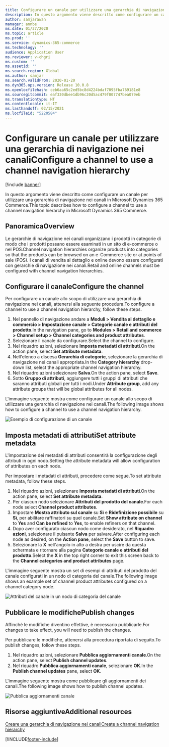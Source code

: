 ```yaml
---
title: Configurare un canale per utilizzare una gerarchia di navigazione nei canali
description: In questo argomento viene descritto come configurare un canale per utilizzare una gerarchia di navigazione nei canali in Microsoft Dynamics 365 Commerce.
author: samjarawan
manager: annbe
ms.date: 01/27/2020
ms.topic: article
ms.prod: ''
ms.service: dynamics-365-commerce
ms.technology: ''
audience: Application User
ms.reviewer: v-chgri
ms.custom: ''
ms.assetid: ''
ms.search.region: Global
ms.author: samjar
ms.search.validFrom: 2020-01-20
ms.dyn365.ops.version: Release 10.0.8
ms.openlocfilehash: ceb6aa65c2ed5bc8d4224bdaf7095fba769181e8
ms.sourcegitcommit: eaf330dbee1db96c20d5ac479f007747bea079eb
ms.translationtype: HT
ms.contentlocale: it-IT
ms.lasthandoff: 02/15/2021
ms.locfileid: "5220584"
---
```

# <a name="configure-a-channel-to-use-a-channel-navigation-hierarchy"></a><span data-ttu-id="3c82f-103">Configurare un canale per utilizzare una gerarchia di navigazione nei canali</span><span class="sxs-lookup"><span data-stu-id="3c82f-103">Configure a channel to use a channel navigation hierarchy</span></span>


[!include [banner](includes/banner.md)]

<span data-ttu-id="3c82f-104">In questo argomento viene descritto come configurare un canale per utilizzare una gerarchia di navigazione nei canali in Microsoft Dynamics 365 Commerce.</span><span class="sxs-lookup"><span data-stu-id="3c82f-104">This topic describes how to configure a channel to use a channel navigation hierarchy in Microsoft Dynamics 365 Commerce.</span></span>

## <a name="overview"></a><span data-ttu-id="3c82f-105">Panoramica</span><span class="sxs-lookup"><span data-stu-id="3c82f-105">Overview</span></span>

<span data-ttu-id="3c82f-106">Le gerarchie di navigazione nei canali organizzano i prodotti in categorie di modo che i prodotti possano essere esaminati in un sito di e-commerce o nel POS.</span><span class="sxs-lookup"><span data-stu-id="3c82f-106">Channel navigation hierarchies organize products into categories so that the products can be browsed on an e-Commerce site or at points of sale (POS).</span></span> <span data-ttu-id="3c82f-107">I canali di vendita al dettaglio e online devono essere configurati con gerarchie di navigazione nei canali.</span><span class="sxs-lookup"><span data-stu-id="3c82f-107">Retail and online channels must be configured with channel navigation hierarchies.</span></span>

## <a name="configure-the-channel"></a><span data-ttu-id="3c82f-108">Configurare il canale</span><span class="sxs-lookup"><span data-stu-id="3c82f-108">Configure the channel</span></span>

<span data-ttu-id="3c82f-109">Per configurare un canale allo scopo di utilizzare una gerarchia di navigazione nei canali, attenersi alla seguente procedura.</span><span class="sxs-lookup"><span data-stu-id="3c82f-109">To configure a channel to use a channel navigation hierarchy, follow these steps.</span></span>

1. <span data-ttu-id="3c82f-110">Nel pannello di navigazione andare a **Moduli \> Vendita al dettaglio e commercio \> Impostazione canale \> Categorie canale e attributi del prodotto**.</span><span class="sxs-lookup"><span data-stu-id="3c82f-110">In the navigation pane, go to **Modules \> Retail and commerce \> Channel setup \> Channel categories and product attributes**.</span></span>
1. <span data-ttu-id="3c82f-111">Selezionare il canale da configurare.</span><span class="sxs-lookup"><span data-stu-id="3c82f-111">Select the channel to configure.</span></span>
1. <span data-ttu-id="3c82f-112">Nel riquadro azioni, selezionare **Imposta metadati di attributi**.</span><span class="sxs-lookup"><span data-stu-id="3c82f-112">On the action pane, select **Set attribute metadata**.</span></span>
1. <span data-ttu-id="3c82f-113">Nell'elenco a discesa **Gerarchia di categorie**, selezionare la gerarchia di navigazione nei canali appropriata.</span><span class="sxs-lookup"><span data-stu-id="3c82f-113">In the **Category hierarchy** drop-down list, select the appropriate channel navigation hierarchy.</span></span>
1. <span data-ttu-id="3c82f-114">Nel riquadro azioni selezionare **Salva**.</span><span class="sxs-lookup"><span data-stu-id="3c82f-114">On the action pane, select **Save**.</span></span>
1. <span data-ttu-id="3c82f-115">Sotto **Gruppo di attributi**, aggiungere tutti i gruppi di attributi che saranno attributi globali per tutti i nodi.</span><span class="sxs-lookup"><span data-stu-id="3c82f-115">Under **Attribute group**, add any attribute groups that will be global attributes for all nodes.</span></span>

<span data-ttu-id="3c82f-116">L'immagine seguente mostra come configurare un canale allo scopo di utilizzare una gerarchia di navigazione nei canali.</span><span class="sxs-lookup"><span data-stu-id="3c82f-116">The following image shows how to configure a channel to use a channel navigation hierarchy.</span></span>

![Esempio di configurazione di un canale](media/configure-channel-hierarchy-1.png)

## <a name="set-attribute-metadata"></a><span data-ttu-id="3c82f-118">Imposta metadati di attributi</span><span class="sxs-lookup"><span data-stu-id="3c82f-118">Set attribute metadata</span></span>

<span data-ttu-id="3c82f-119">L'impostazione dei metadati di attributi consentirà la configurazione degli attributi in ogni nodo.</span><span class="sxs-lookup"><span data-stu-id="3c82f-119">Setting the attribute metadata will allow configuration of attributes on each node.</span></span>

<span data-ttu-id="3c82f-120">Per impostare i metadati di attributi, procedere come segue.</span><span class="sxs-lookup"><span data-stu-id="3c82f-120">To set attribute metadata, follow these steps.</span></span>

1. <span data-ttu-id="3c82f-121">Nel riquadro azioni, selezionare **Imposta metadati di attributi**.</span><span class="sxs-lookup"><span data-stu-id="3c82f-121">On the action pane, select **Set attribute metadata**.</span></span>
1. <span data-ttu-id="3c82f-122">Per ciascun nodo selezionare **Attributi del prodotto del canale**.</span><span class="sxs-lookup"><span data-stu-id="3c82f-122">For each node select **Channel product attributes**.</span></span>
1. <span data-ttu-id="3c82f-123">Impostare **Mostra attributo sul canale** su **Sì** e **Ridefinizione possibile** su **Sì**, per abilitare raffinatori su quel canale.</span><span class="sxs-lookup"><span data-stu-id="3c82f-123">Set **Show attribute on channel** to **Yes** and **Can be refined** to **Yes**, to enable refiners on that channel.</span></span>
1. <span data-ttu-id="3c82f-124">Dopo aver configurato ciascun nodo come desiderato, nel **Riquadro azioni**, selezionare il pulsante **Salva** per salvare.</span><span class="sxs-lookup"><span data-stu-id="3c82f-124">After configuring each node as desired, on the **Action pane**, select the **Save** button to save.</span></span>
1. <span data-ttu-id="3c82f-125">Selezionare la **X** nell'angolo in alto a destra per uscire da questa schermata e ritornare alla pagina **Categorie canale e attributi del prodotto**.</span><span class="sxs-lookup"><span data-stu-id="3c82f-125">Select the **X** in the top right corner to exit this screen back to the **Channel categories and product attributes** page.</span></span>

<span data-ttu-id="3c82f-126">L'immagine seguente mostra un set di esempi di attributi del prodotto del canale configurati in un nodo di categoria del canale.</span><span class="sxs-lookup"><span data-stu-id="3c82f-126">The following image shows an example set of channel product attributes configured on a channel category node.</span></span>

![Attributi del canale in un nodo di categoria del canale](media/configure-channel-hierarchy-2.png)

## <a name="publish-changes"></a><span data-ttu-id="3c82f-128">Pubblicare le modifiche</span><span class="sxs-lookup"><span data-stu-id="3c82f-128">Publish changes</span></span>

<span data-ttu-id="3c82f-129">Affinché le modifiche diventino effettive, è necessario pubblicarle.</span><span class="sxs-lookup"><span data-stu-id="3c82f-129">For changes to take effect, you will need to publish the changes.</span></span>

<span data-ttu-id="3c82f-130">Per pubblicare le modifiche, attenersi alla procedura riportata di seguito.</span><span class="sxs-lookup"><span data-stu-id="3c82f-130">To publish changes, follow these steps.</span></span>

1. <span data-ttu-id="3c82f-131">Nel riquadro azioni, selezionare **Pubblica aggiornamenti canale**.</span><span class="sxs-lookup"><span data-stu-id="3c82f-131">On the action pane, select **Publish channel updates**.</span></span>
1. <span data-ttu-id="3c82f-132">Nel riquadro **Pubblica aggiornamenti canale**, selezionare **OK**.</span><span class="sxs-lookup"><span data-stu-id="3c82f-132">In the **Publish channel updates** pane, select **OK**.</span></span>

<span data-ttu-id="3c82f-133">L'immagine seguente mostra come pubblicare gli aggiornamenti dei canali.</span><span class="sxs-lookup"><span data-stu-id="3c82f-133">The following image shows how to publish channel updates.</span></span>

![Pubblica aggiornamenti canale](media/configure-channel-hierarchy-3.png)

## <a name="additional-resources"></a><span data-ttu-id="3c82f-135">Risorse aggiuntive</span><span class="sxs-lookup"><span data-stu-id="3c82f-135">Additional resources</span></span>

[<span data-ttu-id="3c82f-136">Creare una gerarchia di navigazione nei canali</span><span class="sxs-lookup"><span data-stu-id="3c82f-136">Create a channel navigation hierarchy</span></span>](create-channel-hierarchy.md)




[!INCLUDE[footer-include](../includes/footer-banner.md)]
